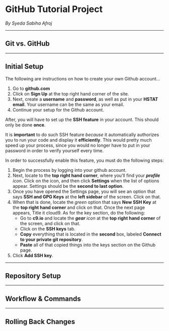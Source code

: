 # GitHub Tutorial Project

_By Syeda Sabiha Afroj_

---
## Git vs. GitHub



---
## Initial Setup
The following are instructions on how to create your own Github account...
1. Go to **github.com**
2. Click on **Sign Up** at the top right hand corner of the site.
3. Next, create a **username** and **password**, as well as put in your **HSTAT email**. Your username can be the same as your email.
4. Continue your setup for the Github account.

After, you will have to set up the **SSH feature** in your account. This should only be done **once**. 

It is **important** to do such SSH feature *because* it automatically authorizes you to run your code and display it **efficiently**. This would pretty much speed up your process, since you would no longer have to put in your password in order to verify yourself every time. 


In order to successfully enable this feature, you must do the following steps: 
1. Begin the process by logging into your github account.
2. Next, locate to the **top right hand corner**, where you’ll find your ***profile** icon*. Click on the icon, and then click **Settings** when the list of options appear. Settings should be the **second to last option**.
3. Once you have opened the Settings page, you will see an option that says **SSH and GPG Keys** at the **left sidebar** of the screen. Click on that.
4. When that is done, locate the *green* option that says **New SSH Key** at the **top right hand corner** and click on that.
Once the next page appears, Title it cloud9. As for the key section, do the following:
    * Go to **c9.io** and locate the ***gear** icon* at the **top right hand corner** of the screen, and click on that.
    * Click on the **SSH keys** tab.
    * **Copy** everything that is located in the **second** box, labeled **Connect to your private git repository**.
    * **Paste** all of that copied things into the keys section on the Github page.
6. Click **Add SSH key**.

---
## Repository Setup



---
## Workflow & Commands



---
## Rolling Back Changes